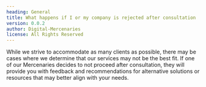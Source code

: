 ```yaml
---
heading: General
title: What happens if I or my company is rejected after consultation
version: 0.0.2
author: Digital-Mercenaries
license: All Rights Reserved
---
```



While we strive to accommodate as many clients as possible, there may be cases
where we determine that our services may not be the best fit.  If one of our
Mercenaries decides to not proceed after consultation, they will provide you
with feedback and recommendations for alternative solutions or resources that
may better align with your needs.

